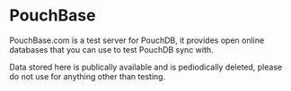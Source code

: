 PouchBase
=========

PouchBase.com is a test server for PouchDB, it provides open online databases that you can use to test PouchDB sync with.

Data stored here is publically available and is pediodically deleted, please do not use for anything other than testing.
